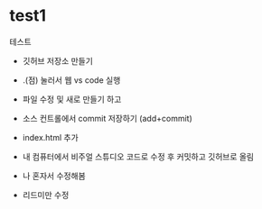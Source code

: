 # test1
테스트

+ 깃허브 저장소 만들기

+ .(점) 눌러서 웹 vs code 실행

+ 파일 수정 및 새로 만들기 하고

+ 소스 컨트롤에서 commit 저장하기 (add+commit)

+ index.html 추가

+ 내 컴퓨터에서 비주얼 스튜디오 코드로 수정 후 커밋하고 깃허브로 올림

+ 나 혼자서 수정해봄

+ 리드미만 수정